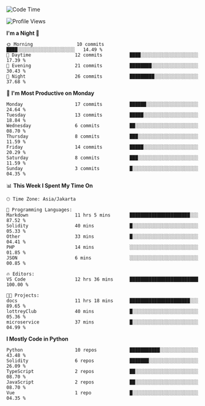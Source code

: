 <!--START_SECTION:waka-->
![Code Time](http://img.shields.io/badge/Code%20Time-1%2C403%20hrs%2050%20mins-blue)

![Profile Views](http://img.shields.io/badge/Profile%20Views-9-blue)

**I'm a Night 🦉** 

```text
🌞 Morning                10 commits          ████░░░░░░░░░░░░░░░░░░░░░   14.49 % 
🌆 Daytime                12 commits          ████░░░░░░░░░░░░░░░░░░░░░   17.39 % 
🌃 Evening                21 commits          ████████░░░░░░░░░░░░░░░░░   30.43 % 
🌙 Night                  26 commits          █████████░░░░░░░░░░░░░░░░   37.68 % 
```
📅 **I'm Most Productive on Monday** 

```text
Monday                   17 commits          ██████░░░░░░░░░░░░░░░░░░░   24.64 % 
Tuesday                  13 commits          █████░░░░░░░░░░░░░░░░░░░░   18.84 % 
Wednesday                6 commits           ██░░░░░░░░░░░░░░░░░░░░░░░   08.70 % 
Thursday                 8 commits           ███░░░░░░░░░░░░░░░░░░░░░░   11.59 % 
Friday                   14 commits          █████░░░░░░░░░░░░░░░░░░░░   20.29 % 
Saturday                 8 commits           ███░░░░░░░░░░░░░░░░░░░░░░   11.59 % 
Sunday                   3 commits           █░░░░░░░░░░░░░░░░░░░░░░░░   04.35 % 
```


📊 **This Week I Spent My Time On** 

```text
🕑︎ Time Zone: Asia/Jakarta

💬 Programming Languages: 
Markdown                 11 hrs 5 mins       ██████████████████████░░░   87.52 % 
Solidity                 40 mins             █░░░░░░░░░░░░░░░░░░░░░░░░   05.33 % 
Other                    33 mins             █░░░░░░░░░░░░░░░░░░░░░░░░   04.41 % 
PHP                      14 mins             ░░░░░░░░░░░░░░░░░░░░░░░░░   01.85 % 
JSON                     6 mins              ░░░░░░░░░░░░░░░░░░░░░░░░░   00.85 % 

🔥 Editors: 
VS Code                  12 hrs 36 mins      █████████████████████████   100.00 % 

🐱‍💻 Projects: 
docs                     11 hrs 18 mins      ██████████████████████░░░   89.65 % 
lottreyClub              40 mins             █░░░░░░░░░░░░░░░░░░░░░░░░   05.36 % 
microservice             37 mins             █░░░░░░░░░░░░░░░░░░░░░░░░   04.99 % 
```

**I Mostly Code in Python** 

```text
Python                   10 repos            ███████████░░░░░░░░░░░░░░   43.48 % 
Solidity                 6 repos             ███████░░░░░░░░░░░░░░░░░░   26.09 % 
TypeScript               2 repos             ██░░░░░░░░░░░░░░░░░░░░░░░   08.70 % 
JavaScript               2 repos             ██░░░░░░░░░░░░░░░░░░░░░░░   08.70 % 
Vue                      1 repo              █░░░░░░░░░░░░░░░░░░░░░░░░   04.35 % 
```




<!--END_SECTION:waka-->
